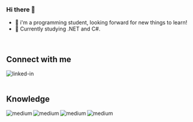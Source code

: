 ### Hi there 👋

- 🌱  i'm a programming student, looking forward for new things to learn!
- 🔭  Currently studying .NET and C#.
<br>

## Connect with me

[<img align="left" alt="linked-in" src="https://img.shields.io/badge/linkedin-%230077B5.svg?&style=for-the-badge&logo=linkedin&logoColor=white" />](https://www.linkedin.com/in/benilson-mtr-37b6711a7/)
<br>
<br>
## Knowledge

<img align="left" alt="medium" src="https://img.shields.io/badge/java%20-%2343853D.svg?&style=for-the-badge&logo=java&logoColor=incactive"/>
<img align="left" alt="medium" src="https://img.shields.io/badge/mysql-%23316192.svg?&style=for-the-badge&logo=mysql&logoColor=white"/>
<img align="left" alt="medium" src="https://img.shields.io/badge/python%20-%2320232a.svg?&style=for-the-badge&logo=python&logoColor=%2361DAFB"/>
<img align="left" alt="medium" src="https://img.shields.io/badge/spring%20-%236DB33F.svg?&style=for-the-badge&logo=spring&logoColor=white" />









